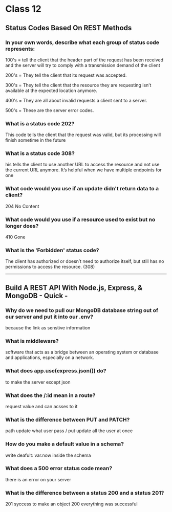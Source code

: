 # Class 12
## Status Codes Based On REST Methods

### In your own words, describe what each group of status code represents:

100's =  tell the client that the header part of the request has been received and the server will try to comply with a transmission demand of the client

200's = They tell the client that its request was accepted.

300's = They tell the client that the resource they are requesting isn’t available at the expected location anymore.

400's = They are all about invalid requests a client sent to a server.

500's = These are the server error codes.
### What is a status code 202?
This code tells the client that the request was valid, but its processing will finish sometime in the future

### What is a status code 308?
his tells the client to use another URL to access the resource and not use the current URL anymore. It’s helpful when we have multiple endpoints for one
### What code would you use if an update didn't return data to a client?
204 No Content 

### What code would you use if a resource used to exist but no longer does?
410 Gone
### What is the 'Forbidden' status code?
The client has authorized or doesn’t need to authorize itself, but still has no permissions to access the resource. (308)

---

## Build A REST API With Node.js, Express, & MongoDB - Quick -

### Why do we need to pull our MongoDB database string out of our server and put it into our .env?
 because the link as senstive information
### What is middleware?
   software that acts as a bridge between an operating system or database and applications, especially on a network.
### What does app.use(express.json()) do?
to make the server except json
### What does the /:id mean in a route?
 request value and can acsses to it
### What is the difference between PUT and PATCH?
path update what user pass / put update all the user at once  
### How do you make a default value in a schema?
 write deafult: var.now inside the schema
### What does a 500 error status code mean?
there is an error on your server

### What is the difference between a status 200 and a status 201?
201 syccess to make an object
200 everything was successful